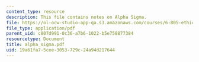 ```yaml
---
content_type: resource
description: This file contains notes on Alpha Sigma.
file: https://ol-ocw-studio-app-qa.s3.amazonaws.com/courses/6-805-ethics-and-the-law-on-the-electronic-frontier-fall-2005/19a61fa75cee3053729c24a94d217644_alpha_sigma.pdf
file_type: application/pdf
parent_uid: c807d991-0c36-a7b6-1022-b5e758877384
resourcetype: Document
title: alpha_sigma.pdf
uid: 19a61fa7-5cee-3053-729c-24a94d217644
---
```

